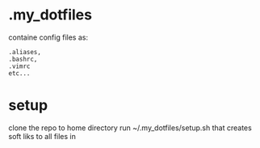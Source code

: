 # .my_dotfiles

containe config files as:

    .aliases,
    .bashrc,
    .vimrc
    etc...
    
# setup

clone the repo to home directory 
run ~/.my_dotfiles/setup.sh that creates soft liks to all files in 
 

